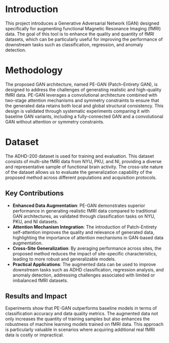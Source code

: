 # Introduction
This project introduces a Generative Adversarial Network (GAN) designed specifically for augmenting functional Magnetic Resonance Imaging (fMRI) data. The goal of this tool is to enhance the quality and quantity of fMRI datasets, which can be particularly useful for improving the performance of downstream tasks such as classification, regression, and anomaly detection.
# Methodology
The proposed GAN architecture, named PE-GAN (Patch-Entirety GAN), is designed to address the challenges of generating realistic and high-quality fMRI data. PE-GAN leverages a convolutional architecture combined with two-stage attention mechanisms and symmetry constraints to ensure that the generated data retains both local and global structural consistency. This design is validated through systematic experiments comparing it with baseline GAN variants, including a fully-connected GAN and a convolutional GAN without attention or symmetry constraints.
# Dataset
The ADHD-200 dataset is used for training and evaluation. This dataset consists of multi-site fMRI data from NYU, PKU, and NI, providing a diverse and representative sample of functional brain activity. The cross-site nature of the dataset allows us to evaluate the generalization capability of the proposed method across different populations and acquisition protocols.
## Key Contributions

- **Enhanced Data Augmentation**: PE-GAN demonstrates superior performance in generating realistic fMRI data compared to traditional GAN architectures, as validated through classification tasks on NYU, PKU, and NI datasets.
- **Attention Mechanism Integration**: The introduction of Patch-Entirety self-attention improves the quality and relevance of generated data, highlighting the importance of attention mechanisms in GAN-based data augmentation.
- **Cross-Site Generalization**: By averaging performance across sites, the proposed method reduces the impact of site-specific characteristics, leading to more robust and generalizable models.
- **Practical Applications**: The augmented data can be used to improve downstream tasks such as ADHD classification, regression analysis, and anomaly detection, addressing challenges associated with limited or imbalanced fMRI datasets.

## Results and Impact

Experiments show that PE-GAN outperforms baseline models in terms of classification accuracy and data quality metrics. The augmented data not only increases the quantity of training samples but also enhances the robustness of machine learning models trained on fMRI data. This approach is particularly valuable in scenarios where acquiring additional real fMRI data is costly or impractical.
